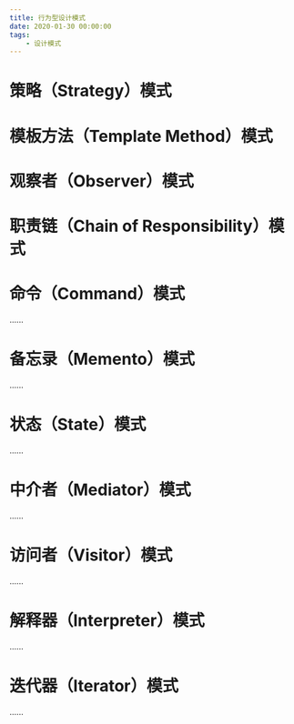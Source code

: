 ```yaml
---
title: 行为型设计模式
date: 2020-01-30 00:00:00
tags:
    - 设计模式
---
```



# 策略（Strategy）模式  


# 模板方法（Template Method）模式  


# 观察者（Observer）模式  


# 职责链（Chain of Responsibility）模式  



# 命令（Command）模式  
......

# 备忘录（Memento）模式  
......

# 状态（State）模式  
......

# 中介者（Mediator）模式  
......

# 访问者（Visitor）模式  
......

# 解释器（Interpreter）模式  
......

# 迭代器（Iterator）模式  
......

